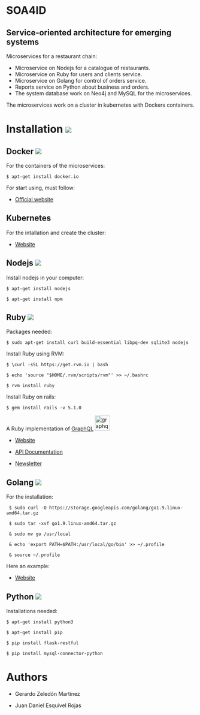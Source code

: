 # SOA4ID
## Service-oriented architecture for emerging systems

Microservices for a restaurant chain:
 - Microservice on Nodejs for a catalogue of restaurants.
 - Microservice on Ruby for users and clients service.
 - Microservice on Golang for control of orders service.
 - Reports service on Python about business and orders.
 - The system database work on Neo4j and MySQL for the microservices.
 
The microservices work on a cluster in kubernetes with Dockers containers.

# Installation   <img src="https://img.icons8.com/color/48/000000/installing-updates.png">

## Docker  <img src="https://img.icons8.com/color/48/000000/docker.png">
For the containers of the microservices:

    $ apt-get install docker.io

For start using, must follow:

  - [Official website](https://docs.docker.com/get-started/)

## Kubernetes
For the intallation and create the cluster:

   - [Website](https://docs.projectcalico.org/v3.10/getting-started/kubernetes/)

## Nodejs  <img src="https://img.icons8.com/color/48/000000/nodejs.png">
Install nodejs in your computer:

    $ apt-get install nodejs
  
    $ apt-get install npm
    
## Ruby  <img src="https://img.icons8.com/color/48/000000/ruby-programming-language.png">
Packages needed:
    
    $ sudo apt-get install curl build-essential libpq-dev sqlite3 nodejs

Install Ruby using RVM:
    
    $ \curl -sSL https://get.rvm.io | bash
    
    $ echo 'source "$HOME/.rvm/scripts/rvm"' >> ~/.bashrc
    
    $ rvm install ruby
    
Install Ruby on rails: 
    
    $ gem install rails -v 5.1.0
    
A Ruby implementation of [GraphQL](https://graphql.org/)   <img src="https://cloud.githubusercontent.com/assets/2231765/9094460/cb43861e-3b66-11e5-9fbf-71066ff3ab13.png" height="40" alt="graphql-ruby"/>

   - [Website](https://graphql-ruby.org/)
   
   - [API Documentation](https://www.rubydoc.info/gems/graphql)
    
   - [Newsletter](https://tinyletter.com/graphql-ruby)
 
 ## Golang  <img src="https://img.icons8.com/color/48/000000/golang.png">
 For the installation:
     
     $ sudo curl -O https://storage.googleapis.com/golang/go1.9.linux-amd64.tar.gz  
     
     $ sudo tar -xvf go1.9.linux-amd64.tar.gz 
     
     & sudo mv go /usr/local  
     
     & echo 'export PATH=$PATH:/usr/local/go/bin' >> ~/.profile  
     
     & source ~/.profile  
 
  Here an example: 
    
   - [Website](https://juliensalinas.com/es/instalar-go-golang-1-9-en-ubuntu-17-10/)
   
## Python   <img src="https://img.icons8.com/color/48/000000/python.png">
Installations needed: 
    
    $ apt-get install python3
    
    $ apt-get install pip
    
    $ pip install flask-restful
    
    $ pip install mysql-connector-python

  
# Authors

  - Gerardo Zeledón Martínez
  
  - Juan Daniel Esquivel Rojas



